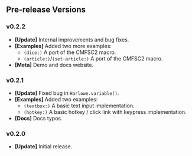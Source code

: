## Pre-release Versions

### v0.2.2

- **[Update]** Internal improvements and bug fixes.
- **[Examples]** Added two more examples:
  - `(dice:)` A port of the CMFSC2 macro.
  - `(article:)`/`(set-article:)` A port of the CMFSC2 macro.
- **[Meta]** Demo and docs website.

### v0.2.1

- **[Update]** Fixed bug in `Harlowe.variable()`.
- **[Examples]** Added two examples:
  - `(textbox:)` A basic text input implementation.
  - `(hotkey:)` A basic hotkey / click link with keypress implementation.
- **[Docs]** Docs typos.

### v0.2.0 

- **[Update]** Initial release.

